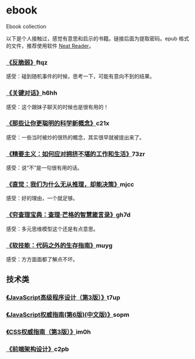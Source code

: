 # ebook
Ebook collection

以下是个人接触过，感觉有意思和启示的书籍。链接后面为提取密码。epub 格式的文件，推荐使用软件 [Neat Reader](https://www.neat-reader.cn/)。

### [《反脆弱》](https://pan.baidu.com/s/1p7cfRyHuW6-KqIYiq49QVA)ftqz
感受：碰到随机事件的时候，思考一下，可能有意向不到的结果。

### [《关键对话》](https://pan.baidu.com/s/1KHMhHY9rMkv7bvg-P4goIA)h6hh
感受：这个跟妹子聊天的时候也是很有用的！

### [《那些让你更聪明的科学新概念》](https://pan.baidu.com/s/1rSldmVY8-si3qcC5eW4YnQ)c21x
感受：一些当时被炒的很热的概念，其实很早就被提出来了。

### [《精要主义：如何应对拥挤不堪的工作和生活》](https://pan.baidu.com/s/1KzL-dyLp-4LseQPgeWTb0Q)73zr
感受：说“不”是一句很有用的话。

### [《直觉：我们为什么无从推理，却能决策》](https://pan.baidu.com/s/160AjnmuPmbPgzUZbsy_idw)mjcc
感受：好的理由，一个就足够。

### [《穷查理宝典：查理·芒格的智慧箴言录》](https://pan.baidu.com/s/1mO8i5b73R-CZdC6gPbuo0Q)gh7d
感受：多元思维模型这个还是有点意思。

### [《软技能：代码之外的生存指南》](https://pan.baidu.com/s/1Gf6GKoYovhhc49gSMeTT6w)muyg
感受：方方面面都了解点不坏。

## 技术类
### [《JavaScript高级程序设计（第3版）》](https://pan.baidu.com/s/1cOim1y2IePyW5YlGqNOfVw)t7up

### [《JavaScript权威指南(第6版)(中文版)》](https://pan.baidu.com/s/1J7_BQfrMIyKESVq0q73e-w)sopm

### [《CSS权威指南（第3版）》](https://pan.baidu.com/s/1w4IU8a9pfFAwwrLPjMbLGA)im0h

### [《前端架构设计》](https://pan.baidu.com/s/1mf5g2q_ScUotsEl3dDzuhg)c2pb